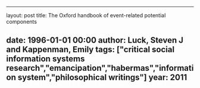 ---
layout: post
title: The Oxford handbook of event-related potential components

date: 1996-01-01 00:00
author: Luck, Steven J and Kappenman, Emily
tags: ["critical social information systems research","emancipation","habermas","information system","philosophical writings"]
year: 2011
----